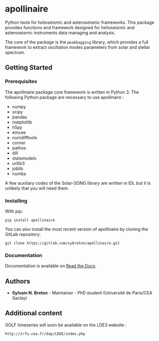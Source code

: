 # apollinaire

Python tools for helioseismic and asteroseismic frameworks.
This package provides functions and framework designed for helioseismic and asteroseismic instruments data managing
and analysis.  

The core of the package is the ``peakbagging`` library, which provides a full framework to extract oscillation modes parameters 
from solar and stellar spectrum. 

## Getting Started

### Prerequisites

The apollinaire package core framework is written in Python 3.
The following Python package are necessary to use apollinaire : 
- numpy
- scipy
- pandas
- matplotlib
- h5py
- emcee
- numdifftools
- corner
- pathos
- dill
- statsmodels
- urllib3
- joblib
- numba

A few auxiliary codes of the Solar-SONG library are written in IDL but it is unlikely that you will need them. 

### Installing

With pip:

`pip install apollinaire` 

You can also install the most recent version of apollinaire by cloning the GitLab repository:

`git clone https://gitlab.com/sybreton/apollinaire.git`

### Documentation

Documentation is available on [Read the Docs](https://apollinaire.readthedocs.io).

## Authors

* **Sylvain N. Breton** - Maintainer - PhD student (Université de Paris/CEA Saclay)

## Additional content 

GOLF timeseries will soon be available on the LDE3 website :

`http://irfu.cea.fr/dap/LDEE/index.php`

